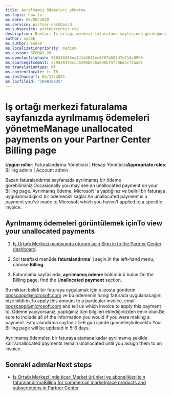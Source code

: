 ```yaml
---
title: Ayrılmamış ödemeleri yönetme
ms.topic: how-to
ms.date: 06/08/2020
ms.service: partner-dashboard
ms.subservice: partnercenter-csp
description: Bunları Iş ortağı merkezi faturalama sayfasında gördüğünüz ayrılmamış ödemeleri öğrenin. Bunları faturanız de nasıl uygulayacağınızı öğrenin.
author: sodeb
ms.author: sodeb
ms.localizationpriority: medium
ms.custom: SEOMAY.20
ms.openlocfilehash: 018416585ea141d4842ec0787b59fd7e214c9999
ms.sourcegitcommit: dc9438475ccc6298bec6a698bf5fc9bd5cf2aa81
ms.translationtype: MT
ms.contentlocale: tr-TR
ms.lasthandoff: 05/12/2021
ms.locfileid: "109818635"
---
```

# <a name="manage-unallocated-payments-on-your-partner-center-billing-page"></a><span data-ttu-id="231dd-104">Iş ortağı merkezi faturalama sayfanızda ayrılmamış ödemeleri yönetme</span><span class="sxs-lookup"><span data-stu-id="231dd-104">Manage unallocated payments on your Partner Center Billing page</span></span>

<span data-ttu-id="231dd-105">**Uygun roller**: Faturalandırma Yöneticisi | Hesap Yöneticisi</span><span class="sxs-lookup"><span data-stu-id="231dd-105">**Appropriate roles**: Billing admin | Account admin</span></span>

<span data-ttu-id="231dd-106">Bazen faturalandırma sayfanızda ayrılmamış bir ödeme görebilirsiniz.</span><span class="sxs-lookup"><span data-stu-id="231dd-106">Occasionally you may see an unallocated payment on your Billing page.</span></span> <span data-ttu-id="231dd-107">Ayrılmamış ödeme, Microsoft 'a yaptığınız ve belirli bir faturaya uygulanmadığınız bir ödemenizi sağlar.</span><span class="sxs-lookup"><span data-stu-id="231dd-107">An unallocated payment is a payment you’ve made to Microsoft which you haven’t applied to a specific invoice.</span></span>

## <a name="to-view-your-unallocated-payments"></a><span data-ttu-id="231dd-108">Ayrılmamış ödemeleri görüntülemek için</span><span class="sxs-lookup"><span data-stu-id="231dd-108">To view your unallocated payments</span></span>

1. <span data-ttu-id="231dd-109">[Iş Ortağı Merkezi panosunda oturum açın](https://partner.microsoft.com/dashboard/home).</span><span class="sxs-lookup"><span data-stu-id="231dd-109">[Sign in to the Partner Center dashboard](https://partner.microsoft.com/dashboard/home).</span></span>

2. <span data-ttu-id="231dd-110">Sol taraftaki menüde **faturalandırma**' i seçin.</span><span class="sxs-lookup"><span data-stu-id="231dd-110">In the left-hand menu, choose **Billing**.</span></span>

3. <span data-ttu-id="231dd-111">Faturalama sayfasında, **ayrılmamış ödeme** bölümünü bulun.</span><span class="sxs-lookup"><span data-stu-id="231dd-111">On the Billing page, find the **Unallocated payment** section.</span></span> 

<span data-ttu-id="231dd-112">Bu miktarı belirli bir faturaya uygulamak için e-posta gönderin bposcapp@microsoft.com ve bu ödemenin hangi faturada uygulanacağını bize bildirin.</span><span class="sxs-lookup"><span data-stu-id="231dd-112">To apply this amount to a particular invoice, email bposcapp@microsoft.com and tell us which invoice to apply this payment to.</span></span> <span data-ttu-id="231dd-113">Ödeme yapıyorsanız, yaptığınız tüm bilgileri eklediğinizden emin olun.</span><span class="sxs-lookup"><span data-stu-id="231dd-113">Be sure to include all of the information you would if you were making a payment.</span></span> <span data-ttu-id="231dd-114">Faturalandırma sayfanız 5-6 gün içinde güncelleştirilecektir.</span><span class="sxs-lookup"><span data-stu-id="231dd-114">Your Billing page will be updated in 5-6 days.</span></span> 

<span data-ttu-id="231dd-115">Ayrılmamış ödemeler, bir faturaya atanana kadar ayrılmamış şekilde kalır.</span><span class="sxs-lookup"><span data-stu-id="231dd-115">Unallocated payments remain unallocated until you assign them to an invoice.</span></span> 

## <a name="next-steps"></a><span data-ttu-id="231dd-116">Sonraki adımlar</span><span class="sxs-lookup"><span data-stu-id="231dd-116">Next steps</span></span>

- [<span data-ttu-id="231dd-117">Iş Ortağı Merkezi 'nde ticari Market ürünleri ve abonelikleri için faturalandırma</span><span class="sxs-lookup"><span data-stu-id="231dd-117">Billing for commercial marketplace products and subscriptions in Partner Center</span></span>](csp-commercial-marketplace-billing.md)